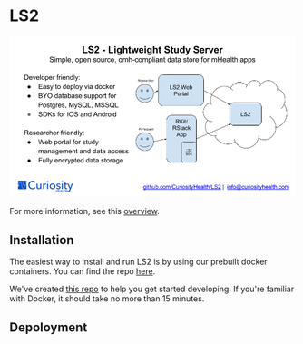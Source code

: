 # LS2

![LS2 One Slider](LS2OneSlider.png)

For more information, see this [overview](https://docs.google.com/presentation/d/1UqnOsVaKgp0ok6S6UTEVnWIg81YDo3lim7F8XO7yR40).

## Installation

The easiest way to install and run LS2 is by using our prebuilt docker containers. You can find the repo [here](https://hub.docker.com/r/curiosityhealth/ls2/).

We've created [this repo](https://github.com/CuriosityHealth/LS2SampleDevConfig) to help you get started developing. If you're familiar with Docker, it should take no more than 15 minutes.

## Depoloyment
